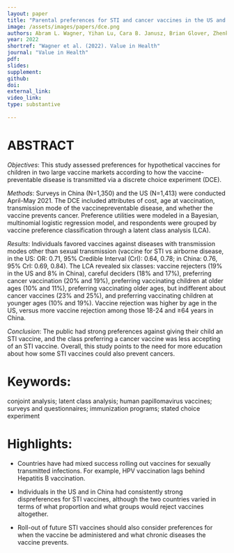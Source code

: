 ```yaml
---
layout: paper
title: "Parental preferences for STI and cancer vaccines in the US and in China"
image: /assets/images/papers/dce.png
authors: Abram L. Wagner, Yihan Lu, Cara B. Janusz, Brian Glover, Zhenke Wu, Lisa A. Prosser
year: 2022
shortref: "Wagner et al. (2022). Value in Health"
journal: "Value in Health"
pdf: 
slides: 
supplement: 
github: 
doi:  
external_link:  
video_link: 
type: substantive
 
---
```


# ABSTRACT

*Objectives*: This study assessed preferences for hypothetical vaccines for children in two large vaccine markets according to how the vaccine-preventable disease is transmitted via a discrete choice experiment (DCE).

*Methods*: Surveys in China (N=1,350) and the US (N=1,413) were conducted April-May 2021. The DCE included attributes of cost, age at vaccination, transmission mode of the vaccinepreventable disease, and whether the vaccine prevents cancer. Preference utilities were modeled in a Bayesian, multinomial logistic regression model, and respondents were grouped by vaccine preference classification through a latent class analysis (LCA).

*Results*: Individuals favored vaccines against diseases with transmission modes other than sexual transmission (vaccine for STI vs airborne disease, in the US: OR: 0.71, 95% Credible Interval (CrI): 0.64, 0.78; in China: 0.76, 95% CrI: 0.69, 0.84). The LCA revealed six classes: vaccine rejecters (19% in the US and 8% in China), careful deciders (18% and 17%), preferring cancer vaccination (20% and 19%), preferring vaccinating children at older ages (10% and 11%), preferring vaccinating older ages, but indifferent about cancer vaccines (23% and 25%), and preferring vaccinating children at younger ages (10% and 19%). Vaccine rejection was higher by age in the US, versus more vaccine rejection among those 18-24 and ≥64 years in China. 

*Conclusion*: The public had strong preferences against giving their child an STI vaccine, and the class preferring a cancer vaccine was less accepting of an STI vaccine. Overall, this study points to the need for more education about how some STI vaccines could also prevent cancers.


# Keywords: 

conjoint analysis; latent class analysis; human papillomavirus vaccines; surveys and questionnaires; immunization programs; stated choice experiment 

# Highlights:

* Countries have had mixed success rolling out vaccines for sexually transmitted infections. For example, HPV vaccination lags behind Hepatitis B vaccination. 

* Individuals in the US and in China had consistently strong dispreferences for STI vaccines, although the two countries varied in terms of what proportion and what groups would reject vaccines altogether.

* Roll-out of future STI vaccines should also consider preferences for when the vaccine be administered and what chronic diseases the vaccine prevents.
